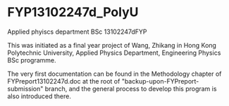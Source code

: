# FYP13102247d_PolyU
Applied phyiscs department BSc 13102247dFYP

This was initiated as a final year project of Wang, Zhikang in Hong Kong Polytechnic University, Applied Physics Department, Engineering Physics BSc programme.

The very first documentation can be found in the Methodology chapter of FYPreport13102247d.doc at the root of "backup-upon-FYPreport-submission" branch, and the general process to develop this program is also introduced there.
